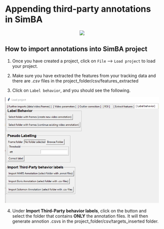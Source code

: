 # Appending third-party annotations in SimBA

<p align="center">
<img src="https://github.com/sgoldenlab/simba/blob/master/images/third_party_annot.png" />
</p>

## How to import annotations into SimBA project

1. Once you have created a project, click on `File` --> `Load project` to load your project.

2. Make sure you have extracted the features from your tracking data and there are *.csv* files in the project_folder/csv/features_extracted

3. Click on `Label behavior`, and you should see the following.

<p align="center">
<img src=/images/lblbehavior.PNG />
</p>

4. Under **Import Third-Party behavior labels**, click on the button and select the folder that contains **ONLY** the annotation files. It will then generate annotion .csvs in the project_folder/csv/targets_inserted folder.

